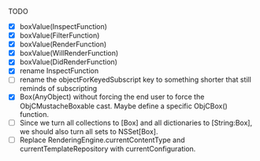 TODO

- [X] boxValue(InspectFunction)
- [X] boxValue(FilterFunction)
- [X] boxValue(RenderFunction)
- [X] boxValue(WillRenderFunction)
- [X] boxValue(DidRenderFunction)
- [X] rename InspectFunction
- [ ] rename the objectForKeyedSubscript key to something shorter that still reminds of subscripting
- [X] Box(AnyObject) without forcing the end user to force the ObjCMustacheBoxable cast. Maybe define a specific ObjCBox() function.
- [ ] Since we turn all collections to [Box] and all dictionaries to [String:Box], we should also turn all sets to NSSet[Box].
- [ ] Replace RenderingEngine.currentContentType and currentTemplateRepository with currentConfiguration.
